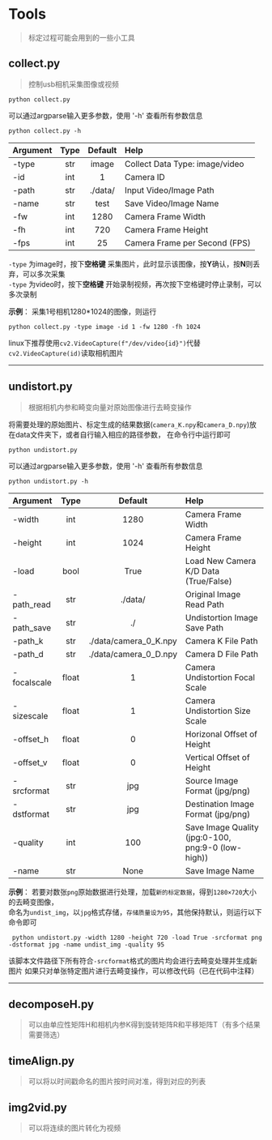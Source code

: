 # Tools  
> 标定过程可能会用到的一些小工具
  
  
## collect.py    
> 控制usb相机采集图像或视频  
  
```
python collect.py
```
可以通过argparse输入更多参数，使用 '-h' 查看所有参数信息  
```
python collect.py -h
```
| Argument   | Type | Default   | Help                                             | 
|:-----------|:----:|:---------:|:-------------------------------------------------|
| -type      | str  | image     | Collect Data Type: image/video                   |
| -id        | int  | 1         | Camera ID                                        |
| -path      | str  | ./data/   | Input Video/Image Path                           |
| -name      | str  | test      | Save Video/Image Name                            |
| -fw        | int  | 1280      | Camera Frame Width                               |
| -fh        | int  | 720       | Camera Frame Height                              |
| -fps       | int  | 25        | Camera Frame per Second (FPS)                    |
  
`-type` 为image时，按下**空格键** 采集图片，此时显示该图像，按**Y**确认，按**N**则丢弃，可以多次采集  
`-type` 为video时，按下**空格键** 开始录制视频，再次按下空格键时停止录制，可以多次录制  
   
**示例**： 采集1号相机1280*1024的图像，则运行
```
python collect.py -type image -id 1 -fw 1280 -fh 1024
```
linux下推荐使用`cv2.VideoCapture(f"/dev/video{id}")`代替`cv2.VideoCapture(id)`读取相机图片  
  
--------------------------------------------------------------------------------  
  
## undistort.py  
> 根据相机内参和畸变向量对原始图像进行去畸变操作  
  
将需要处理的原始图片、标定生成的结果数据(`camera_K.npy`和`camera_D.npy`)放在data文件夹下，或者自行输入相应的路径参数，
在命令行中运行即可
```
python undistort.py
```
可以通过argparse输入更多参数，使用 '-h' 查看所有参数信息
```
python undistort.py -h
```
| Argument   | Type  | Default | Help                                              | 
|:-----------|:-----:|:-------:|:--------------------------------------------------|
| -width     | int   | 1280    | Camera Frame Width                                |
| -height    | int   | 1024    | Camera Frame Height                               |
| -load      | bool  | True    | Load New Camera K/D Data (True/False)             |
| -path_read | str   | ./data/ | Original Image Read Path                          |
| -path_save | str   | ./      | Undistortion Image Save Path                      |
| -path_k    | str   | ./data/camera_0_K.npy | Camera K File Path                  |
| -path_d    | str   | ./data/camera_0_D.npy | Camera D File Path                  |
| -focalscale| float | 1       | Camera Undistortion Focal Scale                   |
| -sizescale | float | 1       | Camera Undistortion Size Scale                    |
| -offset_h  | float | 0       | Horizonal Offset of Height                        |
| -offset_v  | float | 0       | Vertical Offset of Height                         |
| -srcformat | str   | jpg     | Source Image Format (jpg/png)                     |
| -dstformat | str   | jpg     | Destination Image Format (jpg/png)                |
| -quality   | int   | 100     | Save Image Quality (jpg:0-100, png:9-0 (low-high))|
| -name      | str   | None    | Save Image Name                                   |

**示例**： 若要对数张`png`原始数据进行处理，加载`新的标定数据`，得到`1280×720`大小的去畸变图像，  
命名为`undist_img`，以`jpg`格式存储，`存储质量设为95`，其他保持默认，则运行以下命令即可
```
 python undistort.py -width 1280 -height 720 -load True -srcformat png -dstformat jpg -name undist_img -quality 95
```
该脚本文件路径下所有符合`-srcformat`格式的图片均会进行去畸变处理并生成新图片
如果只对单张特定图片进行去畸变操作，可以修改代码（已在代码中注释）
  
--------------------------------------------------------------------------------  
  
## decomposeH.py   
> 可以由单应性矩阵H和相机内参K得到旋转矩阵R和平移矩阵T（有多个结果需要筛选）  
  
  
## timeAlign.py   
> 可以将以时间戳命名的图片按时间对准，得到对应的列表  
  
  
## img2vid.py   
> 可以将连续的图片转化为视频  
  